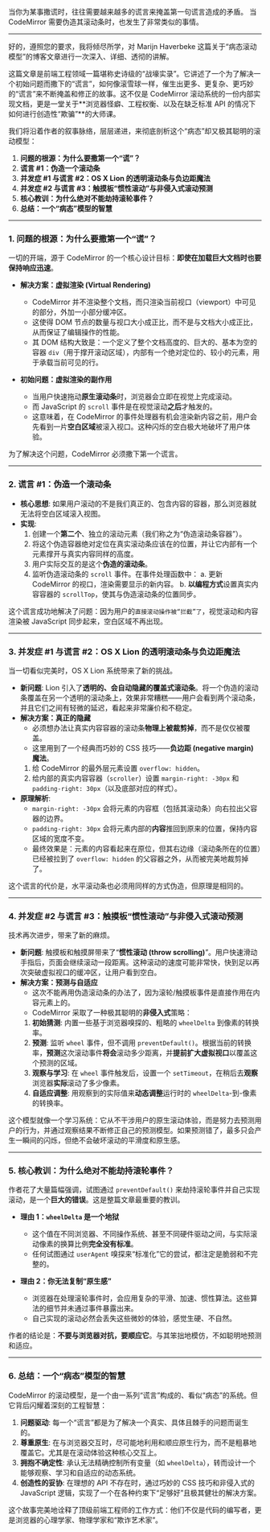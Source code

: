 当你为某事撒谎时，往往需要越来越多的谎言来掩盖第一句谎言造成的矛盾。
当 CodeMirror 需要伪造其滚动条时，也发生了非常类似的事情。

---

好的，遵照您的要求，我将倾尽所学，对 Marijn Haverbeke 这篇关于“病态滚动模型”的博客文章进行一次深入、详细、透彻的讲解。

这篇文章是前端工程领域一篇堪称史诗级的“战壕实录”。它讲述了一个为了解决一个初始问题而撒下的“谎言”，如何像滚雪球一样，催生出更多、更复杂、更巧妙的“谎言”来不断掩盖和修正的故事。这不仅是 CodeMirror 滚动系统的一份内部实现文档，更是一堂关于**浏览器怪癖、工程权衡、以及在缺乏标准 API 的情况下如何进行创造性“欺骗”**的大师课。

我们将沿着作者的叙事脉络，层层递进，来彻底剖析这个“病态”却又极其聪明的滚动模型：

1.  **问题的根源：为什么要撒第一个“谎”？**
2.  **谎言 #1：伪造一个滚动条**
3.  **并发症 #1 与谎言 #2：OS X Lion 的透明滚动条与负边距魔法**
4.  **并发症 #2 与谎言 #3：触摸板“惯性滚动”与非侵入式滚动预测**
5.  **核心教训：为什么绝对不能劫持滚轮事件？**
6.  **总结：一个“病态”模型的智慧**

---

### 1. 问题的根源：为什么要撒第一个“谎”？

一切的开端，源于 CodeMirror 的一个核心设计目标：**即使在加载巨大文档时也要保持响应迅速**。

- **解决方案：虚拟渲染 (Virtual Rendering)**

  - CodeMirror 并不渲染整个文档，而只渲染当前视口（viewport）中可见的部分，外加一小部分缓冲区。
  - 这使得 DOM 节点的数量与视口大小成正比，而不是与文档大小成正比，从而保证了编辑操作的性能。
  - 其 DOM 结构大致是：一个定义了整个文档高度的、巨大的、基本为空的容器 `div`（用于撑开滚动区域），内部有一个绝对定位的、较小的元素，用于承载当前可见的行。

- **初始问题：虚拟渲染的副作用**
  - 当用户快速拖动**原生滚动条**时，浏览器会立即在视觉上完成滚动。
  - 而 JavaScript 的 `scroll` 事件是在视觉滚动**之后**才触发的。
  - 这意味着，在 CodeMirror 的事件处理器有机会渲染新内容之前，用户会先看到一片**空白区域**被滚入视口。这种闪烁的空白极大地破坏了用户体验。

为了解决这个问题，CodeMirror 必须撒下第一个谎言。

---

### 2. 谎言 #1：伪造一个滚动条

- **核心思想**: 如果用户滚动的不是我们真正的、包含内容的容器，那么浏览器就无法将空白区域滚入视图。
- **实现**:
  1.  创建一个**第二个**、独立的滚动元素（我们称之为“伪造滚动条容器”）。
  2.  将这个伪造容器绝对定位在真实滚动条应该在的位置，并让它内部有一个元素撑开与真实内容同样的高度。
  3.  用户实际交互的是这个**伪造的滚动条**。
  4.  监听伪造滚动条的 `scroll` 事件。在事件处理函数中：
      a. 更新 CodeMirror 的视口，渲染需要显示的新内容。
      b. **以编程方式**设置真实内容容器的 `scrollTop`，使其与伪造滚动条的位置同步。

这个谎言成功地解决了问题：因为用户的`直接滚动操作被“拦截”了`，视觉滚动和内容渲染被 JavaScript 同步起来，空白区域不再出现。

---

### 3. 并发症 #1 与谎言 #2：OS X Lion 的透明滚动条与负边距魔法

当一切看似完美时，OS X Lion 系统带来了新的挑战。

- **新问题**: Lion 引入了**透明的、会自动隐藏的覆盖式滚动条**。将一个伪造的滚动条覆盖在另一个透明的滚动条上，效果非常糟糕——用户会看到两个滚动条，并且它们之间有轻微的延迟，看起来非常廉价和不稳定。
- **解决方案：真正的隐藏**
  - 必须想办法让真实内容容器的滚动条**物理上被裁剪掉**，而不是仅仅被覆盖。
  - 这里用到了一个经典而巧妙的 CSS 技巧——**负边距 (negative margin) 魔法**。
  1.  给 CodeMirror 的最外层元素设置 `overflow: hidden`。
  2.  给内部的真实内容容器（`scroller`）设置 `margin-right: -30px` 和 `padding-right: 30px`（以及底部对应的样式）。
- **原理解析**:
  - `margin-right: -30px` 会将元素的内容框（包括其滚动条）向右拉出父容器的边界。
  - `padding-right: 30px` 会将元素内部的**内容**推回到原来的位置，保持内容区域的宽度不变。
  - 最终效果是：元素的内容看起来在原位，但其右边缘（滚动条所在的位置）已经被拉到了 `overflow: hidden` 的父容器之外，从而被完美地裁剪掉了。

这个谎言的代价是，水平滚动条也必须用同样的方式伪造，但原理是相同的。

---

### 4. 并发症 #2 与谎言 #3：触摸板“惯性滚动”与非侵入式滚动预测

技术再次进步，带来了新的麻烦。

- **新问题**: 触摸板和触摸屏带来了“**惯性滚动 (throw scrolling)**”。用户快速滑动手指后，页面会继续滚动一段距离。这种滚动的速度可能非常快，快到足以再次突破虚拟视口的缓冲区，让用户看到空白。
- **解决方案：预测与自适应**
  - 这次不能再用伪造滚动条的办法了，因为滚轮/触摸板事件是直接作用在内容元素上的。
  - CodeMirror 采取了一种极其聪明的**非侵入式**策略：
  1.  **初始猜测**: 内置一些基于浏览器嗅探的、粗略的 `wheelDelta` 到像素的转换率。
  2.  **预测**: 监听 `wheel` 事件，但不调用 `preventDefault()`。根据当前的转换率，**预测**这次滚动事件**将会**滚动多少距离，并**提前扩大虚拟视口**以覆盖这个预测的区域。
  3.  **观察与学习**: 在 `wheel` 事件触发后，设置一个 `setTimeout`，在稍后去**观察**浏览器**实际**滚动了多少像素。
  4.  **自适应调整**: 用观察到的实际值来**动态调整**运行时的 `wheelDelta`-到-像素的转换率。

这个模型就像一个学习系统：它从不干涉用户的原生滚动体验，而是努力去预测用户的行为，并通过观察结果不断修正自己的预测模型。如果预测错了，最多只会产生一瞬间的闪烁，但绝不会破坏滚动的平滑度和原生感。

---

### 5. 核心教训：为什么绝对不能劫持滚轮事件？

作者花了大量篇幅强调，试图通过 `preventDefault()` 来劫持滚轮事件并自己实现滚动，是一个**巨大的错误**。这是整篇文章最重要的教训。

- **理由 1：`wheelDelta` 是一个地狱**

  - 这个值在不同浏览器、不同操作系统、甚至不同硬件驱动之间，与实际滚动像素的换算比例**完全没有标准**。
  - 任何试图通过 `userAgent` 嗅探来“标准化”它的尝试，都注定是脆弱和不完整的。

- **理由 2：你无法复制“原生感”**
  - 浏览器在处理滚轮事件时，会应用复杂的平滑、加速、惯性算法。这些算法的细节并未通过事件暴露出来。
  - 自己实现的滚动必然会丢失这些微妙的体验，感觉生硬、不自然。

作者的结论是：**不要与浏览器对抗，要顺应它**。与其笨拙地模仿，不如聪明地预测和适应。

---

### 6. 总结：一个“病态”模型的智慧

CodeMirror 的滚动模型，是一个由一系列“谎言”构成的、看似“病态”的系统。但它背后闪耀着深刻的工程智慧：

1.  **问题驱动**: 每一个“谎言”都是为了解决一个真实、具体且棘手的问题而诞生的。
2.  **尊重原生**: 在与浏览器交互时，尽可能地利用和顺应原生行为，而不是粗暴地覆盖它。尤其是在滚动体验这种核心交互上。
3.  **拥抱不确定性**: 承认无法精确控制所有变量（如 `wheelDelta`），转而设计一个能够观察、学习和自适应的动态系统。
4.  **创造性的妥协**: 在理想的 API 不存在时，通过巧妙的 CSS 技巧和非侵入式的 JavaScript 逻辑，实现了一个在各种约束下“足够好”且极其健壮的解决方案。

这个故事完美地诠释了顶级前端工程师的工作方式：他们不仅是代码的编写者，更是浏览器的心理学家、物理学家和“欺诈艺术家”。
